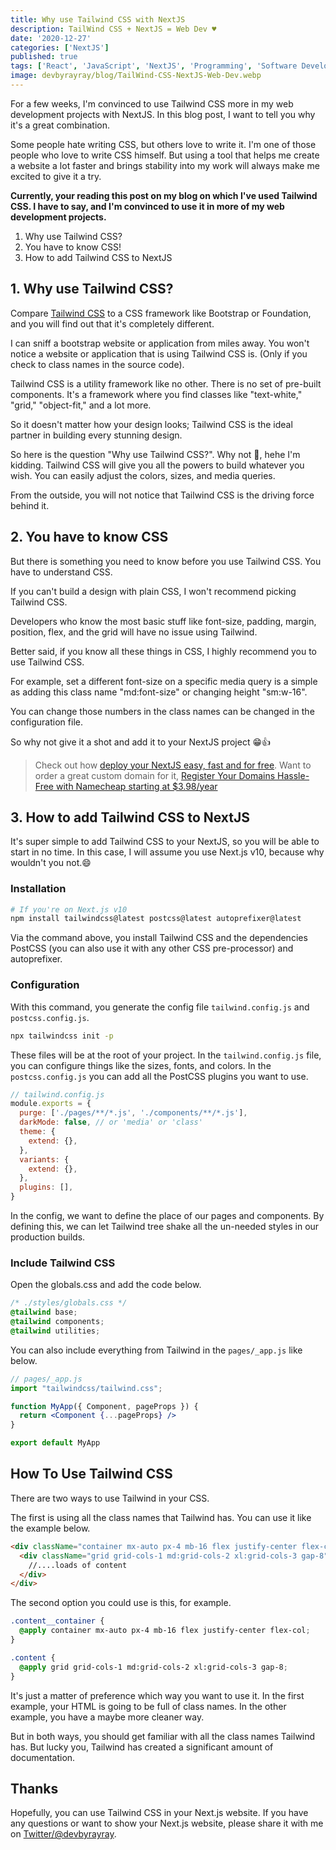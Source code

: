 ```yaml
---
title: Why use Tailwind CSS with NextJS
description: TailWind CSS + NextJS = Web Dev ♥️
date: '2020-12-27'
categories: ['NextJS']
published: true
tags: ['React', 'JavaScript', 'NextJS', 'Programming', 'Software Development']
image: devbyrayray/blog/TailWind-CSS-NextJS-Web-Dev.webp
---
```


For a few weeks, I'm convinced to use Tailwind CSS more in my web development projects with NextJS. In this blog post, I want to tell you why it's a great combination.

Some people hate writing CSS, but others love to write it. I'm one of those people who love to write CSS himself. But using a tool that helps me create a website a lot faster and brings stability into my work will always make me excited to give it a try.

**Currently, your reading this post on my blog on which I've used Tailwind CSS. I have to say, and I'm convinced to use it in more of my web development projects.**

1. Why use Tailwind CSS?
2. You have to know CSS!
3. How to add Tailwind CSS to NextJS


## 1. Why use Tailwind CSS?

Compare [Tailwind CSS](https://tailwindcss.com/) to a CSS framework like Bootstrap or Foundation, and you will find out that it's completely different.

I can sniff a bootstrap website or application from miles away. You won't notice a website or application that is using Tailwind CSS is. (Only if you check to class names in the source code).

Tailwind CSS is a utility framework like no other. There is no set of pre-built components. It's a framework where you find classes like "text-white," "grid," "object-fit," and a lot more.

So it doesn't matter how your design looks; Tailwind CSS is the ideal partner in building every stunning design.

So here is the question "Why use Tailwind CSS?". Why not 🤣, hehe I'm kidding. Tailwind CSS will give you all the powers to build whatever you wish. You can easily adjust the colors, sizes, and media queries.

From the outside, you will not notice that Tailwind CSS is the driving force behind it.

## 2. You have to know CSS

But there is something you need to know before you use Tailwind CSS. You have to understand CSS.

If you can't build a design with plain CSS, I won't recommend picking Tailwind CSS.

Developers who know the most basic stuff like font-size, padding, margin, position, flex, and the grid will have no issue using Tailwind.

Better said, if you know all these things in CSS, I highly recommend you to use Tailwind CSS.

For example, set a different font-size on a specific media query is a simple as adding this class name "md:font-size" or changing height "sm:w-16".

You can change those numbers in the class names can be changed in the configuration file.

So why not give it a shot and add it to your NextJS project 😁👍

> Check out how [deploy your NextJS easy, fast and for free](https://byrayray.dev/posts/2020-12-21-nextjs-jamstack-getting-started). Want to order a great custom domain for it, <a href="https://www.dpbolvw.net/click-100299090-11429042" target="_top">Register Your Domains Hassle-Free with Namecheap starting at $3.98/year</a><img src="https://www.lduhtrp.net/image-100299090-11429042" width="1" height="1" border="0"/>

## 3. How to add Tailwind CSS to NextJS

It's super simple to add Tailwind CSS to your NextJS, so you will be able to start in no time. In this case, I will assume you use Next.js v10, because why wouldn't you not.😄


### Installation
```bash
# If you're on Next.js v10
npm install tailwindcss@latest postcss@latest autoprefixer@latest
```

Via the command above, you install Tailwind CSS and the dependencies PostCSS (you can also use it with any other CSS pre-processor) and autoprefixer.

### Configuration

With this command, you generate the config file `tailwind.config.js` and `postcss.config.js`. 

```bash
npx tailwindcss init -p
```

These files will be at the root of your project. In the `tailwind.config.js` file, you can configure things like the sizes, fonts, and colors. In the `postcss.config.js` you can add all the PostCSS plugins you want to use.

```jsx
// tailwind.config.js
module.exports = {
  purge: ['./pages/**/*.js', './components/**/*.js'],
  darkMode: false, // or 'media' or 'class'
  theme: {
    extend: {},
  },
  variants: {
    extend: {},
  },
  plugins: [],
}
```

In the config, we want to define the place of our pages and components. By defining this, we can let Tailwind tree shake all the un-needed styles in our production builds.

### Include Tailwind CSS

Open the globals.css and add the code below.

```css
/* ./styles/globals.css */
@tailwind base;
@tailwind components;
@tailwind utilities;
```

You can also include everything from Tailwind in the `pages/_app.js` like below.

```jsx
// pages/_app.js
import "tailwindcss/tailwind.css";

function MyApp({ Component, pageProps }) {
  return <Component {...pageProps} />
}

export default MyApp
```

## How To Use Tailwind CSS

There are two ways to use Tailwind in your CSS.

The first is using all the class names that Tailwind has. You can use it like the example below.

```html
<div className="container mx-auto px-4 mb-16 flex justify-center flex-col">
  <div className="grid grid-cols-1 md:grid-cols-2 xl:grid-cols-3 gap-8">
    //....loads of content
  </div>
</div>  
```

The second option you could use is this, for example.

```css
.content__container {
  @apply container mx-auto px-4 mb-16 flex justify-center flex-col;
}

.content {
  @apply grid grid-cols-1 md:grid-cols-2 xl:grid-cols-3 gap-8;
}
```

It's just a matter of preference which way you want to use it. In the first example, your HTML is going to be full of class names. In the other example, you have a maybe more cleaner way.

But in both ways, you should get familiar with all the class names Tailwind has. But lucky you, Tailwind has created a significant amount of documentation.

## Thanks

Hopefully, you can use Tailwind CSS in your Next.js website. If you have any questions or want to show your Next.js website, please share it with me on [Twitter/@devbyrayray](https://twitter.com/devbyrayray).
